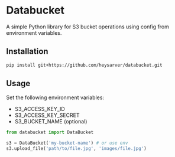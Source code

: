 # Databucket

A simple Python library for S3 bucket operations using config from environment variables.

## Installation

```bash
pip install git+https://github.com/heysarver/databucket.git
```

## Usage

Set the following environment variables:

- S3_ACCESS_KEY_ID
- S3_ACCESS_KEY_SECRET
- S3_BUCKET_NAME (optional)

```python
from databucket import DataBucket

s3 = DataBucket('my-bucket-name') # or use env
s3.upload_file('path/to/file.jpg', 'images/file.jpg')
```
